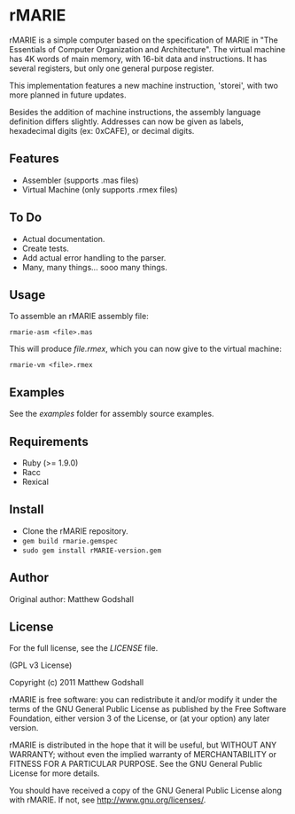 rMARIE
===========

rMARIE is a simple computer based on the specification of MARIE in
"The Essentials of Computer Organization and Architecture". The virtual
machine has 4K words of main memory, with 16-bit data and instructions.
It has several registers, but only one general purpose register.

This implementation features a new machine instruction, 'storei', with
two more planned in future updates.

Besides the addition of machine instructions, the assembly language definition
differs slightly. Addresses can now be given as labels, hexadecimal digits
(ex: 0xCAFE), or decimal digits.

Features
--------

* Assembler (supports .mas files)
* Virtual Machine  (only supports .rmex files)

To Do
----

* Actual documentation.
* Create tests.
* Add actual error handling to the parser.
* Many, many things... sooo many things.

Usage
-----

To assemble an rMARIE assembly file:

    rmarie-asm <file>.mas

This will produce *file.rmex*, which you can now give to the virtual machine:

    rmarie-vm <file>.rmex

Examples
--------

See the *examples* folder for assembly source examples.

Requirements
------------

* Ruby (>= 1.9.0)
* Racc
* Rexical

Install
-------

* Clone the rMARIE repository.
* `gem build rmarie.gemspec`
* `sudo gem install rMARIE-version.gem`

Author
------

Original author: Matthew Godshall

License
-------

For the full license, see the *LICENSE* file.

(GPL v3 License)

Copyright (c) 2011 Matthew Godshall

rMARIE is free software: you can redistribute it and/or modify
it under the terms of the GNU General Public License as published by
the Free Software Foundation, either version 3 of the License, or
(at your option) any later version.

rMARIE is distributed in the hope that it will be useful,
but WITHOUT ANY WARRANTY; without even the implied warranty of
MERCHANTABILITY or FITNESS FOR A PARTICULAR PURPOSE.  See the
GNU General Public License for more details.

You should have received a copy of the GNU General Public License
along with rMARIE.  If not, see <http://www.gnu.org/licenses/>.
